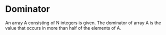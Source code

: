 # Dominator
An array A consisting of N integers is given. The dominator of array A is the value that occurs in  more than half of the elements of A.
